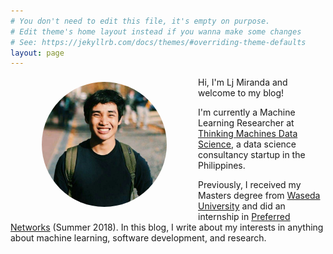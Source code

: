```yaml
---
# You don't need to edit this file, it's empty on purpose.
# Edit theme's home layout instead if you wanna make some changes
# See: https://jekyllrb.com/docs/themes/#overriding-theme-defaults
layout: page
---
```


<img style="float:left; object-fit: cover; border-radius:50%; margin: 8px 50px" width="200" height="200" src="assets/profile.JPG" alt="Profile">

Hi, I'm Lj Miranda and welcome to my blog!

I'm currently a Machine Learning Researcher at [Thinking Machines Data
Science](https://thinkingmachin.es/), a data science consultancy startup in the
Philippines.

Previously, I received my Masters degree from [Waseda
University](https://www.waseda.jp/top/en) and did an internship in [Preferred
Networks](https://www.preferred-networks.jp/en/) (Summer 2018). In this blog, I write about
my interests in anything about machine learning, software development, and
research.

